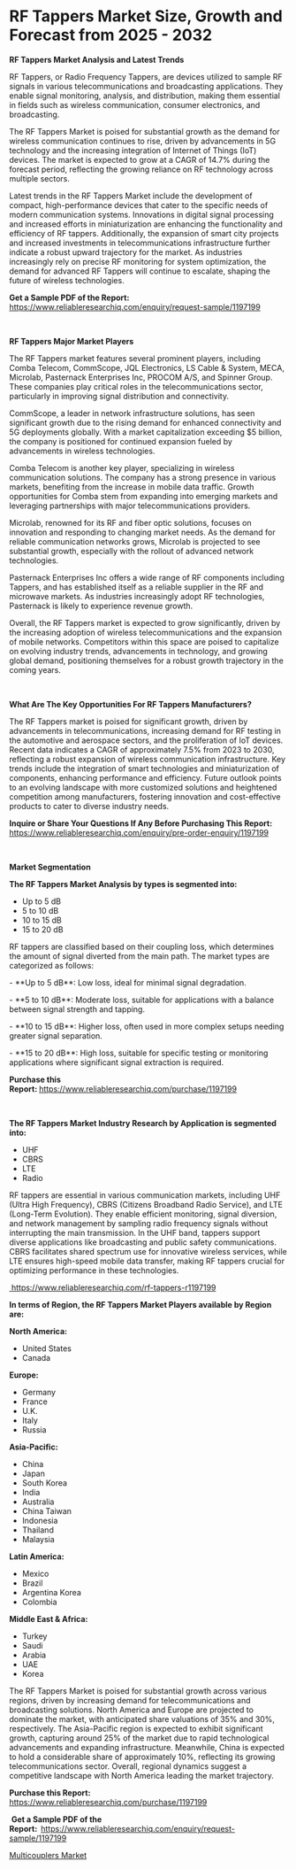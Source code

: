 <p><h1>RF Tappers Market Size, Growth and Forecast from 2025 - 2032</h1></p><p><strong>RF Tappers Market Analysis and Latest Trends</strong></p>
<p><p>RF Tappers, or Radio Frequency Tappers, are devices utilized to sample RF signals in various telecommunications and broadcasting applications. They enable signal monitoring, analysis, and distribution, making them essential in fields such as wireless communication, consumer electronics, and broadcasting.</p><p>The RF Tappers Market is poised for substantial growth as the demand for wireless communication continues to rise, driven by advancements in 5G technology and the increasing integration of Internet of Things (IoT) devices. The market is expected to grow at a CAGR of 14.7% during the forecast period, reflecting the growing reliance on RF technology across multiple sectors.</p><p>Latest trends in the RF Tappers Market include the development of compact, high-performance devices that cater to the specific needs of modern communication systems. Innovations in digital signal processing and increased efforts in miniaturization are enhancing the functionality and efficiency of RF tappers. Additionally, the expansion of smart city projects and increased investments in telecommunications infrastructure further indicate a robust upward trajectory for the market. As industries increasingly rely on precise RF monitoring for system optimization, the demand for advanced RF Tappers will continue to escalate, shaping the future of wireless technologies.</p></p>
<p><strong>Get a Sample PDF of the Report:&nbsp;</strong> <a href="https://www.reliableresearchiq.com/enquiry/request-sample/1197199?utm_campaign=2443&utm_medium=2&utm_source=Github&utm_content=ia&utm_term=06042025&utm_id=rf-tappers">https://www.reliableresearchiq.com/enquiry/request-sample/1197199</a></p>
<p>&nbsp;</p>
<p><strong>RF Tappers Major Market Players</strong></p>
<p><p>The RF Tappers market features several prominent players, including Comba Telecom, CommScope, JQL Electronics, LS Cable & System, MECA, Microlab, Pasternack Enterprises Inc, PROCOM A/S, and Spinner Group. These companies play critical roles in the telecommunications sector, particularly in improving signal distribution and connectivity.</p><p>CommScope, a leader in network infrastructure solutions, has seen significant growth due to the rising demand for enhanced connectivity and 5G deployments globally. With a market capitalization exceeding $5 billion, the company is positioned for continued expansion fueled by advancements in wireless technologies.</p><p>Comba Telecom is another key player, specializing in wireless communication solutions. The company has a strong presence in various markets, benefiting from the increase in mobile data traffic. Growth opportunities for Comba stem from expanding into emerging markets and leveraging partnerships with major telecommunications providers.</p><p>Microlab, renowned for its RF and fiber optic solutions, focuses on innovation and responding to changing market needs. As the demand for reliable communication networks grows, Microlab is projected to see substantial growth, especially with the rollout of advanced network technologies.</p><p>Pasternack Enterprises Inc offers a wide range of RF components including Tappers, and has established itself as a reliable supplier in the RF and microwave markets. As industries increasingly adopt RF technologies, Pasternack is likely to experience revenue growth.</p><p>Overall, the RF Tappers market is expected to grow significantly, driven by the increasing adoption of wireless telecommunications and the expansion of mobile networks. Competitors within this space are poised to capitalize on evolving industry trends, advancements in technology, and growing global demand, positioning themselves for a robust growth trajectory in the coming years.</p></p>
<p>&nbsp;</p>
<p><strong>What Are The Key Opportunities For RF Tappers Manufacturers?</strong></p>
<p><p>The RF Tappers market is poised for significant growth, driven by advancements in telecommunications, increasing demand for RF testing in the automotive and aerospace sectors, and the proliferation of IoT devices. Recent data indicates a CAGR of approximately 7.5% from 2023 to 2030, reflecting a robust expansion of wireless communication infrastructure. Key trends include the integration of smart technologies and miniaturization of components, enhancing performance and efficiency. Future outlook points to an evolving landscape with more customized solutions and heightened competition among manufacturers, fostering innovation and cost-effective products to cater to diverse industry needs.</p></p>
<p><strong>Inquire or Share Your Questions If Any Before Purchasing This Report:</strong> <a href="https://www.reliableresearchiq.com/enquiry/pre-order-enquiry/1197199?utm_campaign=2443&utm_medium=2&utm_source=Github&utm_content=ia&utm_term=06042025&utm_id=rf-tappers">https://www.reliableresearchiq.com/enquiry/pre-order-enquiry/1197199</a></p>
<p>&nbsp;</p>
<p><strong>Market Segmentation</strong></p>
<p><strong>The RF Tappers Market Analysis by types is segmented into:</strong></p>
<p><ul><li>Up to 5 dB</li><li>5 to 10 dB</li><li>10 to 15 dB</li><li>15 to 20 dB</li></ul></p>
<p><p>RF tappers are classified based on their coupling loss, which determines the amount of signal diverted from the main path. The market types are categorized as follows: </p><p>- **Up to 5 dB**: Low loss, ideal for minimal signal degradation. </p><p>- **5 to 10 dB**: Moderate loss, suitable for applications with a balance between signal strength and tapping. </p><p>- **10 to 15 dB**: Higher loss, often used in more complex setups needing greater signal separation. </p><p>- **15 to 20 dB**: High loss, suitable for specific testing or monitoring applications where significant signal extraction is required.</p></p>
<p><strong>Purchase this Report:&nbsp;</strong><a href="https://www.reliableresearchiq.com/purchase/1197199?utm_campaign=2443&utm_medium=2&utm_source=Github&utm_content=ia&utm_term=06042025&utm_id=rf-tappers">https://www.reliableresearchiq.com/purchase/1197199</a></p>
<p>&nbsp;</p>
<p><strong>The RF Tappers Market Industry Research by Application is segmented into:</strong></p>
<p><ul><li>UHF</li><li>CBRS</li><li>LTE</li><li>Radio</li></ul></p>
<p><p>RF tappers are essential in various communication markets, including UHF (Ultra High Frequency), CBRS (Citizens Broadband Radio Service), and LTE (Long-Term Evolution). They enable efficient monitoring, signal diversion, and network management by sampling radio frequency signals without interrupting the main transmission. In the UHF band, tappers support diverse applications like broadcasting and public safety communications. CBRS facilitates shared spectrum use for innovative wireless services, while LTE ensures high-speed mobile data transfer, making RF tappers crucial for optimizing performance in these technologies.</p></p>
<p><a href="https://www.reliableresearchiq.com/rf-tappers-r1197199?utm_campaign=2443&utm_medium=2&utm_source=Github&utm_content=ia&utm_term=06042025&utm_id=rf-tappers">&nbsp;https://www.reliableresearchiq.com/rf-tappers-r1197199</a></p>
<p><strong>In terms of Region, the RF Tappers Market Players available by Region are:</strong></p>
<p>
    <p> <strong> North America: </strong>
        <ul>
            <li>United States</li>
            <li>Canada</li>
        </ul>
        </p> 
    <p> <strong> Europe: </strong>
        <ul>
            <li>Germany</li>
            <li>France</li>
            <li>U.K.</li>
            <li>Italy</li>
            <li>Russia</li>
        </ul>
        </p> 
    <p> <strong> Asia-Pacific: </strong>
        <ul>
            <li>China</li>
            <li>Japan</li>
            <li>South Korea</li>
            <li>India</li>
            <li>Australia</li>
            <li>China Taiwan</li>
            <li>Indonesia</li>
            <li>Thailand</li>
            <li>Malaysia</li>
        </ul>
        </p> 
    <p> <strong> Latin America: </strong>
        <ul>
            <li>Mexico</li>
            <li>Brazil</li>
            <li>Argentina Korea</li>
            <li>Colombia</li>
        </ul>
        </p> 
    <p> <strong> Middle East & Africa: </strong>
        <ul>
            <li>Turkey</li>
            <li>Saudi</li>
            <li>Arabia</li>
            <li>UAE</li>
            <li>Korea</li>
        </ul>
    </p>
    </p>
<p><p>The RF Tappers Market is poised for substantial growth across various regions, driven by increasing demand for telecommunications and broadcasting solutions. North America and Europe are projected to dominate the market, with anticipated share valuations of 35% and 30%, respectively. The Asia-Pacific region is expected to exhibit significant growth, capturing around 25% of the market due to rapid technological advancements and expanding infrastructure. Meanwhile, China is expected to hold a considerable share of approximately 10%, reflecting its growing telecommunications sector. Overall, regional dynamics suggest a competitive landscape with North America leading the market trajectory.</p></p>
<p><strong>Purchase this Report: </strong><a href="https://www.reliableresearchiq.com/purchase/1197199?utm_campaign=2443&utm_medium=2&utm_source=Github&utm_content=ia&utm_term=06042025&utm_id=rf-tappers">https://www.reliableresearchiq.com/purchase/1197199</a></p>
<p>&nbsp;<strong>Get a Sample PDF of the Report:&nbsp;&nbsp;</strong><a href="https://www.reliableresearchiq.com/enquiry/request-sample/1197199?utm_campaign=2443&utm_medium=2&utm_source=Github&utm_content=ia&utm_term=06042025&utm_id=rf-tappers">https://www.reliableresearchiq.com/enquiry/request-sample/1197199</a></p>
<p><strong></strong></p>
<p><p><a href="https://github.com/comasnickie/Market-Research-Report-List-1/blob/main/multicouplers-market.md?utm_campaign=2443&utm_medium=2&utm_source=Github&utm_content=ia&utm_term=06042025&utm_id=rf-tappers">Multicouplers Market</a></p></p>